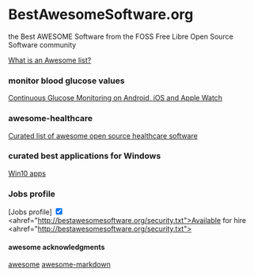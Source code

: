 # BestAwesomeSoftware.org
the Best AWESOME Software from the FOSS Free Libre Open Source Software community

[What is an Awesome list?](https://github.com/sindresorhus/awesome/blob/master/awesome.md)

### monitor blood glucose values
[Continuous Glucose Monitoring on Android, iOS and Apple Watch](http://www.nightscout.info/)

### awesome-healthcare
[Curated list of awesome open source healthcare software](https://github.com/kakoni/awesome-healthcare)

### curated best applications for Windows
[Win10 apps](https://github.com/Awesome-Windows/Awesome)

### Jobs profile
[Jobs profile]
<input value="1" checked="checked" name="hireable" id="hireable" type="checkbox">
<label for="hireable">
<ahref="http://bestawesomesoftware.org/security.txt">Available for hire</a></label>
<ahref="http://bestawesomesoftware.org/security.txt">

#### awesome acknowledgments
[awesome](https://github.com/sindresorhus/awesome)
[awesome-markdown](https://github.com/mundimark/awesome-markdown)
